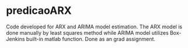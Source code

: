 # predicaoARX
Code developed for ARX and ARIMA model estimation. The ARX model is done manually by least squares method while ARIMA model utilizes Box-Jenkins built-in matlab function. Done as an grad assignment.
